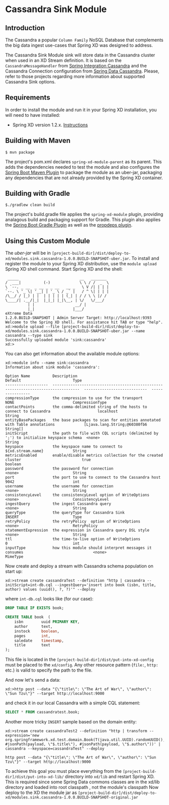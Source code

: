 Cassandra Sink Module
=====================

## Introduction
The Cassandra a popular `Column Family` NoSQL Database that complements the big data ingest use-cases that Spring XD was designed to address.

The Cassandra Sink Module sink will store data in the Cassandra cluster when used in an XD Stream definition.  It is based on the `CassandraMessageHandler` from
[Spring Integration Cassandra](https://github.com/spring-projects/spring-integration-extensions/tree/master/spring-integration-cassandra) and the Cassandra Connection configuration from [Spring Data Cassandra](http://projects.spring.io/spring-data-cassandra).  Please, refer to those projects regarding more information about supported Cassandra Sink options.

## Requirements

In order to install the module and run it in your Spring XD installation, you will need to have installed:

* Spring XD version 1.2.x. [Instructions](http://docs.spring.io/spring-xd/docs/current/reference/html/#getting-started)

## Building with Maven

```
$ mvn package
```

The project's pom.xml declares `spring-xd-module-parent` as its parent. This adds the dependencies needed to test the module and also configures the [Spring Boot Maven Plugin](http://docs.spring.io/spring-boot/docs/current/reference/html/build-tool-plugins-maven-plugin.html) to package the module as an uber-jar, packaging any dependencies that are not already provided by the Spring XD container.


## Building with Gradle

```
$./gradlew clean build
```

The project's build.gradle file applies the `spring-xd-module` plugin,
providing analagous build and packaging support for Gradle.
This plugin also applies the [Spring Boot Gradle Plugin](http://docs.spring.io/spring-boot/docs/current/reference/html/build-tool-plugins-gradle-plugin.html) as well as the [propdeps plugin](https://github.com/spring-projects/gradle-plugins/tree/master/propdeps-plugin).


## Using this Custom Module

The _uber-jar_ will be in `[project-build-dir]/dist/deploy-to-xd/modules.sink.cassandra-1.0.0.BUILD-SNAPSHOT-uber.jar`.  To install and register the module to your Spring XD distribution, use the `module upload` Spring XD shell command.
Start Spring XD and the shell:


	 _____                           __   _______
	/  ___|          (-)             \ \ / /  _  \
	\ `--. _ __  _ __ _ _ __   __ _   \ V /| | | |
 	`--. \ '_ \| '__| | '_ \ / _` |   / ^ \| | | |
	/\__/ / |_) | |  | | | | | (_| | / / \ \ |/ /
	\____/| .__/|_|  |_|_| |_|\__, | \/   \/___/
              | |                  __/ |
              |_|                 |___/
	eXtreme Data
	1.2.0.BUILD-SNAPSHOT | Admin Server Target: http://localhost:9393
	Welcome to the Spring XD shell. For assistance hit TAB or type "help".
	xd:>module upload --file [project-build-dir]/dist/deploy-to-xd/modules.sink.cassandra-1.0.0.BUILD-SNAPSHOT-uber.jar	--name cassandra --type sink
	Successfully uploaded module 'sink:cassandra'
	xd:>


You can also get information about the available module options:

```
xd:>module info --name sink:cassandra
Information about sink module 'cassandra':

Option Name          Description                                                                         Default                       Type
-------------------  ----------------------------------------------------------------------------------  ----------------------------  ----------------
compressionType      the compression to use for the transport                                            NONE                          CompressionType
contactPoints        the comma-delimited string of the hosts to connect to Cassandra                     localhost                     String
entityBasePackages   the base packages to scan for entities annotated with Table annotations             [Ljava.lang.String;@60380fb6  String[]
initScript           the path to file with CQL scripts (delimited by ';') to initialize keyspace schema  <none>                        String
keyspace             the keyspace name to connect to                                                     ${xd.stream.name}             String
metricsEnabled       enable/disable metrics collection for the created cluster                           true                          boolean
password             the password for connection                                                         <none>                        String
port                 the port to use to connect to the Cassandra host                                    9042                          int
username             the username for connection                                                         <none>                        String
consistencyLevel     the consistencyLevel option of WriteOptions                                         <none>                        ConsistencyLevel
ingestQuery          the ingest Cassandra query                                                          <none>                        String
queryType            the queryType for Cassandra Sink                                                    INSERT                        Type
retryPolicy          the retryPolicy  option of WriteOptions                                             <none>                        RetryPolicy
statementExpression  the expression in Cassandra query DSL style                                         <none>                        String
ttl                  the time-to-live option of WriteOptions                                             0                             int
inputType            how this module should interpret messages it consumes                               <none>                        MimeType
```


Now create and deploy a stream with Cassandra schema population on start up:

```
xd:>stream create cassandraTest --definition "http | cassandra --initScript=int-db.cql --ingestQuery='insert into book (isbn, title, author) values (uuid(), ?, ?)'" --deploy
```

where `int-db.cql` looks like (for our case):

```sql
DROP TABLE IF EXISTS book;

CREATE TABLE book  (
	isbn    	uuid PRIMARY KEY,
	author  	text,
	instock 	boolean,
	pages   	int,
	saledate	timestamp,
	title   	text
);
```

This file is located in the `[project-build-dir]/dist/put-into-xd-config` must be placed to the `xd/config`.
Any other resource pattern (`file:`, `http:` etc.) is valid to specify the path to the file.

And now let's send a data:

```
xd:>http post --data "{\"title\": \"The Art of War\", \"author\": \"Sun Tzu\"}" --target http://localhost:9000
```

and check it in our local Cassandra with a simple CQL statement:
```sql
SELECT * FROM cassandratest.book;
```

Another more tricky `INSERT` sample based on the domain entity:

```
xd:>stream create cassandraTest2 --definition "http | transform --expression='new org.springframework.xd.test.domain.Book(T(java.util.UUID).randomUUID(), #jsonPath(payload, \"$.title\"), #jsonPath(payload, \"$.author\"))' | cassandra --keyspace=cassandraTest" --deploy

http post --data "{\"title\": \"The Art of War\", \"author\": \"Sun Tzu\"}" --target http://localhost:9000

```

To achieve this goal you must place everything from the `[project-build-dir]/dist/put-into-xd-lib/` directory into `xd/lib` and restart Spring XD.  This is required since some Spring Data commons classes are in the xd/lib directory and loaded into root classpath , not the module's classpath  Now deploy to the XD the module jar as `[project-build-dir]/dist/deploy-to-xd/modules.sink.cassandra-1.0.0.BUILD-SNAPSHOT-original.jar`
